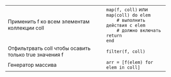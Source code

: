 |                                                        |                                                                                                                           |
|--------------------------------------------------------|---------------------------------------------------------------------------------------------------------------------------|
| Применить f ко всем элементам коллекции coll           | `map(f, coll)` или<br>`map(coll) do elem`<br>`    # выполнить действия с elem`<br>`    # должно включать return`<br>`end` |
| Отфильтрвать coll чтобы осавить только true значения f | `filter(f, coll)`                                                                                                         |
| Генератор массива                                      | `arr = [f(elem) for elem in coll]`                                                                                        |
